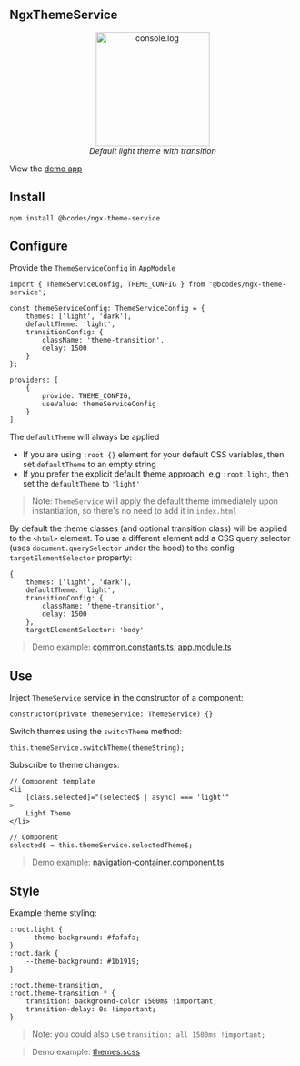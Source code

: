 ## NgxThemeService

<p align="center">
  <img alt="console.log" height="200px" src="https://user-images.githubusercontent.com/15702512/64343540-9c1ab580-cfe4-11e9-8644-9744b15644ea.gif">
  <br>
  <i>Default light theme with transition</i>
</p>

View the [demo app](https://ngx-theme-service.web.app)

## Install

`npm install @bcodes/ngx-theme-service`

## Configure

Provide the `ThemeServiceConfig` in `AppModule`

```
import { ThemeServiceConfig, THEME_CONFIG } from '@bcodes/ngx-theme-service';

const themeServiceConfig: ThemeServiceConfig = {
    themes: ['light', 'dark'],
    defaultTheme: 'light',
    transitionConfig: {
        className: 'theme-transition',
        delay: 1500
    }
};

providers: [
    {
        provide: THEME_CONFIG,
        useValue: themeServiceConfig
    }
]

```

The `defaultTheme` will always be applied

- If you are using `:root {}` element for your default CSS variables, then set `defaultTheme` to an empty string
- If you prefer the explicit default theme approach, e.g `:root.light`, then set the `defaultTheme` to `'light'`

> Note: `ThemeService` will apply the default theme immediately upon instantiation, so there's no need to add it in `index.html`

By default the theme classes (and optional transition class) will be applied to the `<html>` element. To use a different element add a CSS query selector (uses `document.querySelector` under the hood) to the config `targetElementSelector` property: 

```
{
    themes: ['light', 'dark'],
    defaultTheme: 'light',
    transitionConfig: {
        className: 'theme-transition',
        delay: 1500
    },
    targetElementSelector: 'body'
```

> Demo example: [common.constants.ts](src/app/shared/common.constants.ts#L3), [app.module.ts](src/app/app.module.ts#L13)

## Use

Inject `ThemeService` service in the constructor of a component: 

```
constructor(private themeService: ThemeService) {}
```

Switch themes using the `switchTheme` method:

```
this.themeService.switchTheme(themeString);
```

Subscribe to theme changes: 

```
// Component template
<li 
    [class.selected]="(selected$ | async) === 'light'"
>
    Light Theme
</li>

// Component
selected$ = this.themeService.selectedTheme$;
```

> Demo example: [navigation-container.component.ts](src/app/features/nav/containers/navigation-container.component.ts#L60)

## Style

Example theme styling: 

```
:root.light {
    --theme-background: #fafafa;
}
:root.dark {
    --theme-background: #1b1919;
}

:root.theme-transition,
:root.theme-transition * {
    transition: background-color 1500ms !important;
    transition-delay: 0s !important;
}
```

> Note: you could also use `transition: all 1500ms !important;`

> Demo example: [themes.scss](src/styles/themes.scss)
